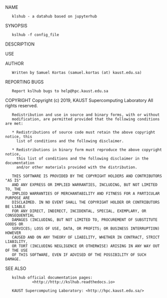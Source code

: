 NAME

       klshub - a datahub based on jupyterhub 

SYNOPSIS

       kslhub -f config_file

DESCRIPTION


USE


AUTHOR

       Written by Samuel Kortas (samuel.kortas (at) kaust.edu.sa)

REPORTING BUGS

       Report kslhub bugs to help@hpc.kaust.edu.sa


COPYRIGHT
       Copyright (c) 2019, KAUST Supercomputing Laboratory
       All rights reserved.

       Redistribution and use in source and binary forms, with or without
       modification, are permitted provided that the following conditions are met:

       * Redistributions of source code must retain the above copyright notice, this
         list of conditions and the following disclaimer.

       * Redistributions in binary form must reproduce the above copyright notice,
         this list of conditions and the following disclaimer in the documentation
         and/or other materials provided with the distribution.

       THIS SOFTWARE IS PROVIDED BY THE COPYRIGHT HOLDERS AND CONTRIBUTORS "AS IS"
       AND ANY EXPRESS OR IMPLIED WARRANTIES, INCLUDING, BUT NOT LIMITED TO, THE
       IMPLIED WARRANTIES OF MERCHANTABILITY AND FITNESS FOR A PARTICULAR PURPOSE ARE
       DISCLAIMED. IN NO EVENT SHALL THE COPYRIGHT HOLDER OR CONTRIBUTORS BE LIABLE
       FOR ANY DIRECT, INDIRECT, INCIDENTAL, SPECIAL, EXEMPLARY, OR CONSEQUENTIAL
       DAMAGES (INCLUDING, BUT NOT LIMITED TO, PROCUREMENT OF SUBSTITUTE GOODS OR
       SERVICES; LOSS OF USE, DATA, OR PROFITS; OR BUSINESS INTERRUPTION) HOWEVER
       CAUSED AND ON ANY THEORY OF LIABILITY, WHETHER IN CONTRACT, STRICT LIABILITY,
       OR TORT (INCLUDING NEGLIGENCE OR OTHERWISE) ARISING IN ANY WAY OUT OF THE USE
       OF THIS SOFTWARE, EVEN IF ADVISED OF THE POSSIBILITY OF SUCH DAMAGE.

SEE ALSO

       kslhub official documentation pages:
                <http://http://kslhub.readthedocs.io>
		
       KAUST Supercomputing Laboratory: <http://hpc.kaust.edu.sa/>

